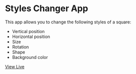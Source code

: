# Styles Changer App

This app allows you to change the following styles of a square:

- Vertical position
- Horizontal position
- Size
- Rotation
- Shape
- Background color

[View Live](https://noasalgado.github.io/Mini-JS-Apps/1-Styles-Changer/)
